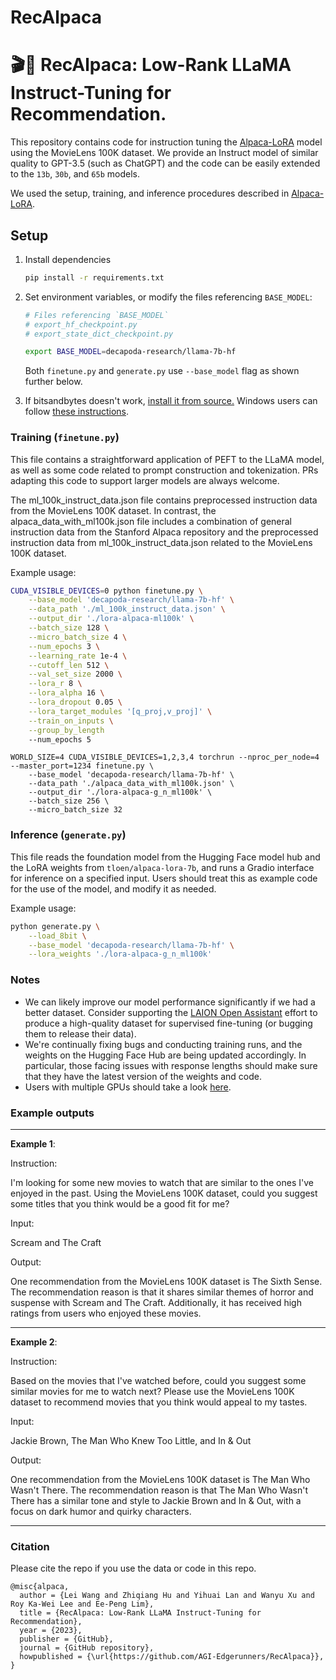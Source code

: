 # RecAlpaca
# 🎬🦙 RecAlpaca: Low-Rank LLaMA Instruct-Tuning for Recommendation.

This repository contains code for instruction tuning the [Alpaca-LoRA](https://github.com/tloen/alpaca-lora) model using the MovieLens 100K dataset.
We provide an Instruct model of similar quality to GPT-3.5 (such as ChatGPT) and the code can be easily extended to the `13b`, `30b`, and `65b` models.

We used the setup, training, and inference procedures described in [Alpaca-LoRA](https://github.com/tloen/alpaca-lora).

## Setup

1. Install dependencies

    ```bash
    pip install -r requirements.txt
    ```

1. Set environment variables, or modify the files referencing `BASE_MODEL`:

    ```bash
    # Files referencing `BASE_MODEL`
    # export_hf_checkpoint.py
    # export_state_dict_checkpoint.py

    export BASE_MODEL=decapoda-research/llama-7b-hf
    ```

    Both `finetune.py` and `generate.py` use `--base_model` flag as shown further below.

1. If bitsandbytes doesn't work, [install it from source.](https://github.com/TimDettmers/bitsandbytes/blob/main/compile_from_source.md) Windows users can follow [these instructions](https://github.com/tloen/alpaca-lora/issues/17).

### Training (`finetune.py`)

This file contains a straightforward application of PEFT to the LLaMA model,
as well as some code related to prompt construction and tokenization.
PRs adapting this code to support larger models are always welcome.

The ml_100k_instruct_data.json file contains preprocessed instruction data from the MovieLens 100K dataset. In contrast, the alpaca_data_with_ml100k.json file includes a combination of general instruction data from the Stanford Alpaca repository and the preprocessed instruction data from ml_100k_instruct_data.json related to the MovieLens 100K dataset.

Example usage:

```bash
CUDA_VISIBLE_DEVICES=0 python finetune.py \
    --base_model 'decapoda-research/llama-7b-hf' \
    --data_path './ml_100k_instruct_data.json' \
    --output_dir './lora-alpaca-ml100k' \
    --batch_size 128 \
    --micro_batch_size 4 \
    --num_epochs 3 \
    --learning_rate 1e-4 \
    --cutoff_len 512 \
    --val_set_size 2000 \
    --lora_r 8 \
    --lora_alpha 16 \
    --lora_dropout 0.05 \
    --lora_target_modules '[q_proj,v_proj]' \
    --train_on_inputs \
    --group_by_length
    --num_epochs 5
```

```
WORLD_SIZE=4 CUDA_VISIBLE_DEVICES=1,2,3,4 torchrun --nproc_per_node=4 --master_port=1234 finetune.py \
    --base_model 'decapoda-research/llama-7b-hf' \
    --data_path './alpaca_data_with_ml100k.json' \
    --output_dir './lora-alpaca-g_n_ml100k' \
    --batch_size 256 \
    --micro_batch_size 32
```

### Inference (`generate.py`)

This file reads the foundation model from the Hugging Face model hub and the LoRA weights from `tloen/alpaca-lora-7b`, and runs a Gradio interface for inference on a specified input. Users should treat this as example code for the use of the model, and modify it as needed.

Example usage:

```bash
python generate.py \
    --load_8bit \
    --base_model 'decapoda-research/llama-7b-hf' \
    --lora_weights './lora-alpaca-g_n_ml100k'
```

### Notes

- We can likely improve our model performance significantly if we had a better dataset. Consider supporting the [LAION Open Assistant](https://open-assistant.io/) effort to produce a high-quality dataset for supervised fine-tuning (or bugging them to release their data).
- We're continually fixing bugs and conducting training runs, and the weights on the Hugging Face Hub are being updated accordingly. In particular, those facing issues with response lengths should make sure that they have the latest version of the weights and code.
- Users with multiple GPUs should take a look [here](https://github.com/tloen/alpaca-lora/issues/8#issuecomment-1477490259).

### Example outputs
***
**Example 1**:


Instruction:

I'm looking for some new movies to watch that are similar to the ones I've enjoyed in the past. Using the MovieLens 100K dataset, could you suggest some titles that you think would be a good fit for me?

Input:

Scream and The Craft

Output:

One recommendation from the MovieLens 100K dataset is The Sixth Sense. The recommendation reason is that it shares similar themes of horror and suspense with Scream and The Craft. Additionally, it has received high ratings from users who enjoyed these movies.

***

**Example 2**:

Instruction:

Based on the movies that I've watched before, could you suggest some similar movies for me to watch next? Please use the MovieLens 100K dataset to recommend movies that you think would appeal to my tastes.

Input:

Jackie Brown, The Man Who Knew Too Little, and In & Out

Output:

One recommendation from the MovieLens 100K dataset is The Man Who Wasn't There. The recommendation reason is that The Man Who Wasn't There has a similar tone and style to Jackie Brown and In & Out, with a focus on dark humor and quirky characters.

***

### Citation

Please cite the repo if you use the data or code in this repo.

```
@misc{alpaca,
  author = {Lei Wang and Zhiqiang Hu and Yihuai Lan and Wanyu Xu and Roy Ka-Wei Lee and Ee-Peng Lim},
  title = {RecAlpaca: Low-Rank LLaMA Instruct-Tuning for Recommendation},
  year = {2023},
  publisher = {GitHub},
  journal = {GitHub repository},
  howpublished = {\url{https://github.com/AGI-Edgerunners/RecAlpaca}},
}
```
